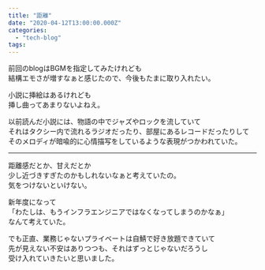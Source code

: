 ```yaml
---
title: "距離"
date: "2020-04-12T13:00:00.000Z"
categories: 
  - "tech-blog"
tags: 
---
```


前回のblogはBGMを指定してみたけれども  
結構エモさが増すなぁと感じたので、今後もたまに取り入れたい。

小説に挿絵はあるけれども  
挿し曲ってあまりないよねえ。

以前読んだ小説には、物語の中でジャズやロックを流していて  
それはタクシー内で流れるラジオだったり、部屋にあるレコードだったりして  
そのメロディが暗喩的に心情描写をしているような表現がつかわれていた。

* * *

距離感だとか、甘えだとか  
少し近づきすぎたのかもしれないなぁと考えていたの。  
気をつけないといけない。

新年度になって  
「わたしは、もうインフラエンジニアではなくなってしまうのかなぁ」  
なんて考えていた。

でも正直、業務じゃないプライベートは自鯖で好き放題できていて  
先が見えない不安はありつつも、それはずっとじゃないだろうし  
受け入れていきたいと思いました。
